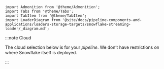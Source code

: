 ```mdx-code-block
import Admonition from '@theme/Admonition';
import Tabs from '@theme/Tabs';
import TabItem from '@theme/TabItem';
import LoaderDiagram from '@site/docs/pipeline-components-and-applications/loaders-storage-targets/snowflake-streaming-loader/_diagram.md';
```

:::note Cloud

The cloud selection below is for your _pipeline_. We don’t have restrictions on where Snowflake itself is deployed.

:::

<Tabs groupId="cloud" queryString lazy>
  <TabItem value="aws" label="AWS">
    <LoaderDiagram {...props} stream="Kinesis" cloud="AWS"/>
  </TabItem>
  <TabItem value="gcp" label="GCP">
    <LoaderDiagram {...props} stream="Pub/Sub" cloud="GCP"/>
  </TabItem>
  <TabItem value="azure" label="Azure">
    <LoaderDiagram {...props} stream="Kafka"cloud="Azure"/>
  </TabItem>
</Tabs>
